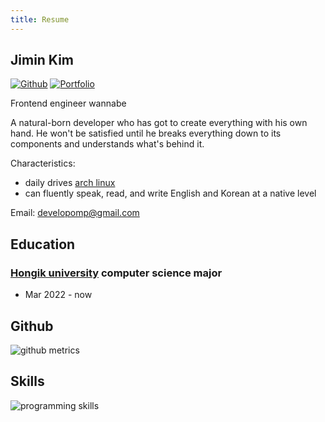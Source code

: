 ```yaml
---
title: Resume
---
```


## Jimin Kim

[![Github](https://img.shields.io/badge/github-black?style=for-the-badge&logo=github)](https://github.com/developomp)
[![Portfolio](https://img.shields.io/badge/portfolio-grey?style=for-the-badge)](/portfolio)

Frontend engineer wannabe

A natural-born developer who has got to create everything with his own hand.
He won't be satisfied until he breaks everything down to its components and understands what's behind it.

Characteristics:

- daily drives [arch linux](https://archlinux.org)
- can fluently speak, read, and write English and Korean at a native level

Email: developomp@gmail.com

## Education

### [Hongik university](https://wwwce.hongik.ac.kr) computer science major

- Mar 2022 - now

## Github

<img alt="github metrics" src="https://raw.githubusercontent.com/developomp/developomp/master/github-metrics.svg" style="display: block; margin-left: auto; margin-right: auto; max-width: 100%;">

## Skills

<img alt="programming skills" src="/img/skills.svg" style="display: block; margin-left: auto; margin-right: auto; max-width: 100%;" />

